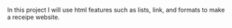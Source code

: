 In this project I will use html features such as lists, link, and formats to make a receipe website. 